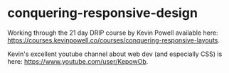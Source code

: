 # conquering-responsive-design

Working through the 21 day DRIP course by Kevin Powell available here: https://courses.kevinpowell.co/courses/conquering-responsive-layouts.

Kevin's excellent youtube channel about web dev (and especially CSS) is here: https://www.youtube.com/user/KepowOb.
